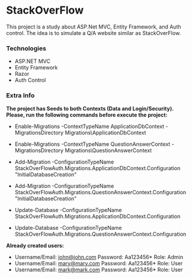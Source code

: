# StackOverFlow

This project is a study about ASP.Net MVC, Entity Framework, and Auth control. The idea is to simulate a Q/A website similar as StackOverFlow.

### Technologies
- ASP.NET MVC
- Entity Framework
- Razor
- Auth Control

### Extra Info
**The project has Seeds to both Contexts (Data and Login/Security). Please, run the following commands before execute the project:**

- Enable-Migrations -ContextTypeName ApplicationDbContext -MigrationsDirectory Migrations\ApplicationDbContext
- Enable-Migrations -ContextTypeName QuestionAnswerContext -MigrationsDirectory Migrations\QuestionAnswerContext

- Add-Migration -ConfigurationTypeName StackOverFlowAuth.Migrations.ApplicationDbContext.Configuration "InitialDatabaseCreation"
- Add-Migration -ConfigurationTypeName StackOverFlowAuth.Migrations.QuestionAnswerContext.Configuration "InitialDatabaseCreation"

- Update-Database -ConfigurationTypeName StackOverFlowAuth.Migrations.ApplicationDbContext.Configuration
- Update-Database -ConfigurationTypeName StackOverFlowAuth.Migrations.QuestionAnswerContext.Configuration

**Already created users:**
- Username/Email: john@john.com Password: Aa123456* Role: Admin
- Username/Email: mary@mary.com Password: Aa123456* Role: User
- Username/Email: mark@mark.com Password: Aa123456* Role: User
